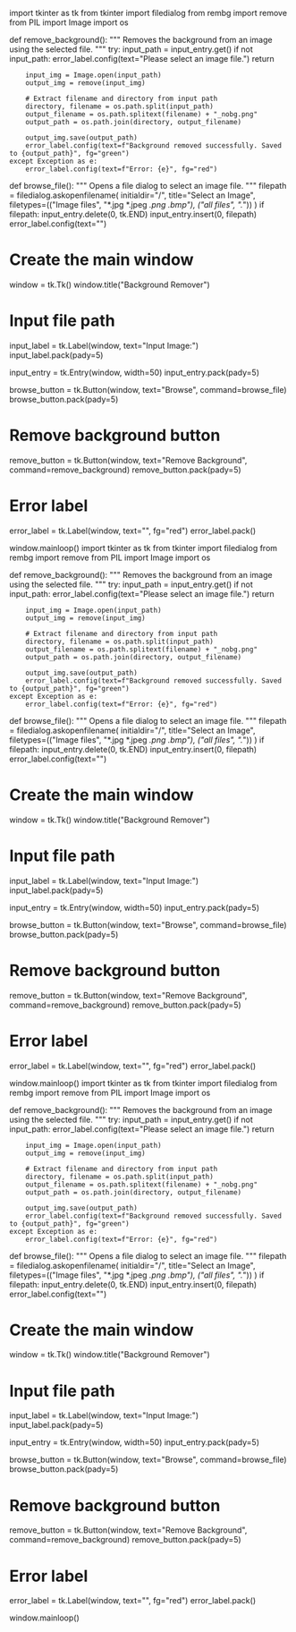 import tkinter as tk
from tkinter import filedialog
from rembg import remove
from PIL import Image
import os

def remove_background():
    """
    Removes the background from an image using the selected file.
    """
    try:
        input_path = input_entry.get()
        if not input_path:
            error_label.config(text="Please select an image file.")
            return

        input_img = Image.open(input_path)
        output_img = remove(input_img)

        # Extract filename and directory from input path
        directory, filename = os.path.split(input_path)
        output_filename = os.path.splitext(filename) + "_nobg.png"
        output_path = os.path.join(directory, output_filename)

        output_img.save(output_path)
        error_label.config(text=f"Background removed successfully. Saved to {output_path}", fg="green")
    except Exception as e:
        error_label.config(text=f"Error: {e}", fg="red")

def browse_file():
    """
    Opens a file dialog to select an image file.
    """
    filepath = filedialog.askopenfilename(
        initialdir="/",
        title="Select an Image",
        filetypes=(("Image files", "*.jpg *.jpeg *.png *.bmp"), ("all files", "*.*"))
    )
    if filepath:
        input_entry.delete(0, tk.END)
        input_entry.insert(0, filepath)
        error_label.config(text="")

# Create the main window
window = tk.Tk()
window.title("Background Remover")

# Input file path
input_label = tk.Label(window, text="Input Image:")
input_label.pack(pady=5)

input_entry = tk.Entry(window, width=50)
input_entry.pack(pady=5)

browse_button = tk.Button(window, text="Browse", command=browse_file)
browse_button.pack(pady=5)

# Remove background button
remove_button = tk.Button(window, text="Remove Background", command=remove_background)
remove_button.pack(pady=5)

# Error label
error_label = tk.Label(window, text="", fg="red")
error_label.pack()

window.mainloop()
import tkinter as tk
from tkinter import filedialog
from rembg import remove
from PIL import Image
import os

def remove_background():
    """
    Removes the background from an image using the selected file.
    """
    try:
        input_path = input_entry.get()
        if not input_path:
            error_label.config(text="Please select an image file.")
            return

        input_img = Image.open(input_path)
        output_img = remove(input_img)

        # Extract filename and directory from input path
        directory, filename = os.path.split(input_path)
        output_filename = os.path.splitext(filename) + "_nobg.png"
        output_path = os.path.join(directory, output_filename)

        output_img.save(output_path)
        error_label.config(text=f"Background removed successfully. Saved to {output_path}", fg="green")
    except Exception as e:
        error_label.config(text=f"Error: {e}", fg="red")

def browse_file():
    """
    Opens a file dialog to select an image file.
    """
    filepath = filedialog.askopenfilename(
        initialdir="/",
        title="Select an Image",
        filetypes=(("Image files", "*.jpg *.jpeg *.png *.bmp"), ("all files", "*.*"))
    )
    if filepath:
        input_entry.delete(0, tk.END)
        input_entry.insert(0, filepath)
        error_label.config(text="")

# Create the main window
window = tk.Tk()
window.title("Background Remover")

# Input file path
input_label = tk.Label(window, text="Input Image:")
input_label.pack(pady=5)

input_entry = tk.Entry(window, width=50)
input_entry.pack(pady=5)

browse_button = tk.Button(window, text="Browse", command=browse_file)
browse_button.pack(pady=5)

# Remove background button
remove_button = tk.Button(window, text="Remove Background", command=remove_background)
remove_button.pack(pady=5)

# Error label
error_label = tk.Label(window, text="", fg="red")
error_label.pack()

window.mainloop()
import tkinter as tk
from tkinter import filedialog
from rembg import remove
from PIL import Image
import os

def remove_background():
    """
    Removes the background from an image using the selected file.
    """
    try:
        input_path = input_entry.get()
        if not input_path:
            error_label.config(text="Please select an image file.")
            return

        input_img = Image.open(input_path)
        output_img = remove(input_img)

        # Extract filename and directory from input path
        directory, filename = os.path.split(input_path)
        output_filename = os.path.splitext(filename) + "_nobg.png"
        output_path = os.path.join(directory, output_filename)

        output_img.save(output_path)
        error_label.config(text=f"Background removed successfully. Saved to {output_path}", fg="green")
    except Exception as e:
        error_label.config(text=f"Error: {e}", fg="red")

def browse_file():
    """
    Opens a file dialog to select an image file.
    """
    filepath = filedialog.askopenfilename(
        initialdir="/",
        title="Select an Image",
        filetypes=(("Image files", "*.jpg *.jpeg *.png *.bmp"), ("all files", "*.*"))
    )
    if filepath:
        input_entry.delete(0, tk.END)
        input_entry.insert(0, filepath)
        error_label.config(text="")

# Create the main window
window = tk.Tk()
window.title("Background Remover")

# Input file path
input_label = tk.Label(window, text="Input Image:")
input_label.pack(pady=5)

input_entry = tk.Entry(window, width=50)
input_entry.pack(pady=5)

browse_button = tk.Button(window, text="Browse", command=browse_file)
browse_button.pack(pady=5)

# Remove background button
remove_button = tk.Button(window, text="Remove Background", command=remove_background)
remove_button.pack(pady=5)

# Error label
error_label = tk.Label(window, text="", fg="red")
error_label.pack()

window.mainloop()


